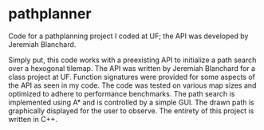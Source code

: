 # pathplanner
Code for a pathplanning project I coded at UF; the API was developed by Jeremiah Blanchard.

Simply put, this code works with a preexisting API to initialize a path search over a hexogonal tilemap.
The API was written by Jeremiah Blanchard for a class project at UF.
Function signatures were provided for some aspects of the API as seen in my code.
The code was tested on various map sizes and optimized to adhere to performance benchmarks.
The path search is implemented using A* and is controlled by a simple GUI.
The drawn path is graphically displayed for the user to observe.
The entirety of this project is written in C++.
